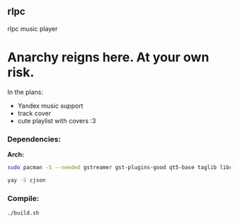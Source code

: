 ## rlpc
rlpc music player

# Anarchy reigns here. At your own risk.

In the plans:
- Yandex music support
- track cover
- cute playlist with covers :3

### Dependencies:
__Arch:__
```bash
sudo pacman -S --needed gstreamer gst-plugins-good qt5-base taglib libcurl-gnutls 
```
```bash
yay -S cjson
```

### Compile:
```bash
./build.sh
```
